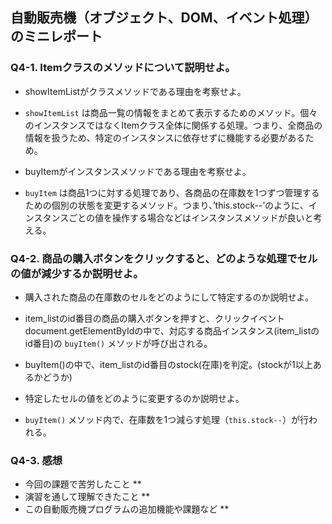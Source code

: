 ## 自動販売機（オブジェクト、DOM、イベント処理）のミニレポート
### Q4-1. Itemクラスのメソッドについて説明せよ。
* showItemListがクラスメソッドである理由を考察せよ。
* `showItemList` は商品一覧の情報をまとめて表示するためのメソッド。個々のインスタンスではなくItemクラス全体に関係する処理。つまり、全商品の情報を扱うため、特定のインスタンスに依存せずに機能する必要があるため。

* buyItemがインスタンスメソッドである理由を考察せよ。
* `buyItem` は商品1つに対する処理であり、各商品の在庫数を1つずつ管理するための個別の状態を変更するメソッド。つまり、’this.stock--’のように、インスタンスごとの値を操作する場合などはインスタンスメソッドが良いと考える。

### Q4-2. 商品の購入ボタンをクリックすると、どのような処理でセルの値が減少するか説明せよ。
* 購入された商品の在庫数のセルをどのようにして特定するのか説明せよ。
* item_listのid番目の商品の購入ボタンを押すと、クリックイベントdocument.getElementByIdの中で、対応する商品インスタンス(item_listのid番目)の `buyItem()` メソッドが呼び出される。
* buyItem()の中で、item_listのid番目のstock(在庫)を判定。(stockが1以上あるかどうか)

* 特定したセルの値をどのように変更するのか説明せよ。
* `buyItem()` メソッド内で、在庫数を1つ減らす処理（`this.stock--`）が行われる。

### Q4-3. 感想
* 今回の課題で苦労したこと
** 
* 演習を通して理解できたこと
** 
* この自動販売機プログラムの追加機能や課題など
** 
